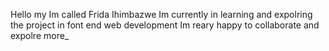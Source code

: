 Hello my Im called Frida Ihimbazwe Im currently in learning and expolring the project in font end web development Im reary happy to collaborate and expolre more_
